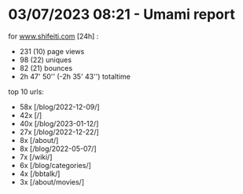 # 03/07/2023 08:21 - Umami report
for www.shifeiti.com [24h] :

 - 231 (10) page views
 - 98 (22) uniques
 - 82 (21) bounces
 - 2h 47' 50'' (-2h 35' 43'') totaltime


top 10 urls:
 - 58x [/blog/2022-12-09/]
 - 42x [/]
 - 40x [/blog/2023-01-12/]
 - 27x [/blog/2022-12-22/]
 - 8x [/about/]
 - 8x [/blog/2022-05-07/]
 - 7x [/wiki/]
 - 6x [/blog/categories/]
 - 4x [/bbtalk/]
 - 3x [/about/movies/]


